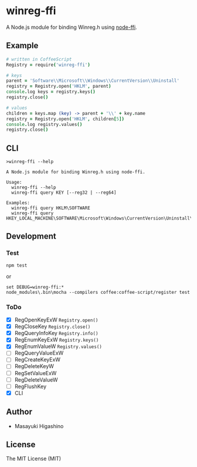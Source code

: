# winreg-ffi

A Node.js module for binding Winreg.h using [node-ffi](https://github.com/node-ffi/node-ffi).

## Example

```example.coffee
# written in CoffeeScript
Registry = require('winreg-ffi')

# keys
parent = 'Software\\Microsoft\\Windows\\CurrentVersion\\Uninstall'
registry = Registry.open('HKLM', parent)
console.log keys = registry.keys()
registry.close()

# values
children = keys.map (key) -> parent + '\\' + key.name
registry = Registry.open('HKLM', children[5])
console.log registry.values()
registry.close()
```

## CLI

```
>winreg-ffi --help

A Node.js module for binding Winreg.h using node-ffi.

Usage:
  winreg-ffi --help
  winreg-ffi query KEY [--reg32 | --reg64]

Examples:
  winreg-ffi query HKLM\SOFTWARE
  winreg-ffi query HKEY_LOCAL_MACHINE\SOFTWARE\Microsoft\Windows\CurrentVersion\Uninstall\Office15.PROPLUS
```

## Development

### Test

```
npm test
```

or

```
set DEBUG=winreg-ffi:*
node_modules\.bin\mocha --compilers coffee:coffee-script/register test
```

### ToDo

- [x] RegOpenKeyExW `Registry.open()`
- [x] RegCloseKey `Registry.close()`
- [x] RegQueryInfoKey `Registry.info()`
- [x] RegEnumKeyExW `Registry.keys()`
- [x] RegEnumValueW `Registry.values()`
- [ ] RegQueryValueExW
- [ ] RegCreateKeyExW
- [ ] RegDeleteKeyW
- [ ] RegSetValueExW
- [ ] RegDeleteValueW
- [ ] RegFlushKey
- [x] CLI

## Author

- Masayuki Higashino

## License

The MIT License (MIT)

